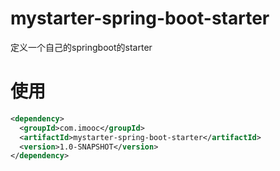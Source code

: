 # mystarter-spring-boot-starter
定义一个自己的springboot的starter

# 使用
```xml
<dependency>
  <groupId>com.imooc</groupId>
  <artifactId>mystarter-spring-boot-starter</artifactId>
  <version>1.0-SNAPSHOT</version>
</dependency>
```
